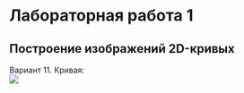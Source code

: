 # Лабораторная работа 1
## Построение изображений 2D-кривых

Вариант 11. Кривая:   
<img src="https://render.githubusercontent.com/render/math?math=\Large\color{Green}r%20=%20\frac{a}{\phi},%200%3CA\leq\phi\leq%20B">
